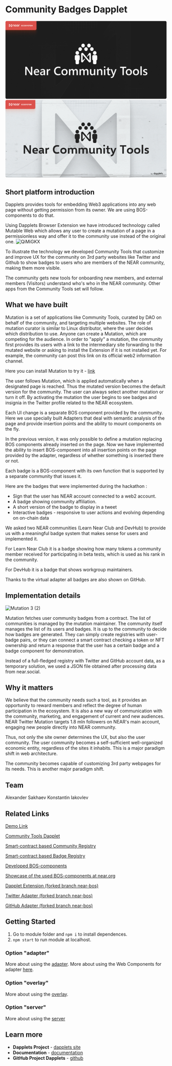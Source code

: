 # Community Badges Dapplet

![image](https://github.com/dapplets/community-badges/blob/main/docs/readme-banner.jpg#gh-dark-mode-only)
![image](https://github.com/dapplets/community-badges/blob/d27b86881d6968d835887dc7c9a8a417665a9335/docs/Near-Community-Tools-light.jpg#gh-light-mode-only)


## Short platform introduction


Dapplets provides tools for embedding Web3 applications into any web page without getting permission from its owner. We are using BOS-components to do that. 

Using Dapplets Browser Extension we have introduced technology called Mutable Web which allows any user to create a mutation of a page in a permissionless way and offer it to the community use instead of the original one.
![QiMiGKX](https://github.com/dapplets/community-badges/assets/51093278/84db20c9-63a0-4fd4-a75a-b683e83f2da6)


To illustrate the technology we developed Community Tools that customize and improve UX for the community on 3rd party websites like Twitter and Github to show badges to users who are members of the NEAR community, making them more visible. 

The community gets new tools for onboarding new members, and external members (Visitors) understand who's who in the NEAR community.  Other apps from the Community Tools set will follow.

## What we have built

Mutation is a set of applications like Community Tools, curated by DAO on behalf of the community, and targeting multiple websites. 
The role of mutation curator is similar to Linux distributor, where the user decides which distribution to use. 
Anyone can create a Mutation, which are competing for the audience.
In order to "apply" a mutation, the community first provides its users with a link to the intermediary site forwarding to the mutated website or asking to install the Extension if it is not installed yet. 
For example, the community can post this link on its official web2 information channel.

Here you can install Mutation to try it - [link](https://augm.link/?t=https%3A%2F%2Ftwitter.com%2FMrConCreator&m=dapplets.sputnik-dao.near%2Fcommunity&d=community-badges)

The user follows Mutation, which is applied automatically when a designated page is reached. Thus the mutated version becomes the default version for the community. The user can always select another mutation or turn it off. 
By activating the mutation the user begins to see badges and insignia in the Twitter profile related to the NEAR ecosystem.

Each UI change is a separate BOS component provided by the community. 
Here we use specially built Adapters that deal with semantic analysis of the page and provide insertion points and the ability to mount components on the fly. 

In the previous version, it was only possible to define a mutation replacing BOS components already inserted on the page. 
Now we have implemented the ability to insert BOS-component into all insertion points on the page provided by the adapter, regardless of whether something is inserted there or not.

Each badge is a BOS-component with its own function that is supported by a separate community that issues it.


Here are the badges that were implemented during the hackathon :

- Sign that the user has NEAR account connected to a web2 account.
- A badge showing community affiliation.
- A short version of the badge to display in a tweet
- Interactive badges - responsive to user actions  and evolving depending on on-chain data 

We asked two NEAR communities (Learn Near Club and DevHub) to provide us with a meaningful badge system that makes sense for users and implemented it.

For Learn Near Club it is a badge showing how many tokens a community member received for participating in beta tests, which is used as his rank in the community. 

For DevHub it is a badge that shows workgroup maintainers.

Thanks to the virtual adapter all badges are also shown on GitHub.

## Implementation details

![Mutation 3 (2)](https://github.com/dapplets/community-badges/assets/51093278/290cf1eb-7eea-4688-a9e7-31adc470dd9b)

Mutation fetches user community badges from a contract. 
The list of communities is managed by the mutation maintainer. 
The community itself manages the list of its users and badges.
It is up to the community to decide how badges are generated. 
They can simply create registries with user-badge pairs, or they can connect a smart contract checking a token or NFT ownership and return a response that the user has a certain badge and a badge component for demonstration.

Instead of a full-fledged registry with Twitter and GitHub account data, as a temporary solution, we used a JSON file obtained after processing data from near.social.

## Why it matters

We believe that the community needs such a tool, as it provides an opportunity to reward members and reflect the degree of human participation in the ecosystem. 
It is also a new way of communication with the community, marketing, and engagement of current and new audiences. 
NEAR Twitter Mutation targets 1.8 mln followers on NEAR's main account, engaging new people directly into NEAR community.

Thus, not only the site owner determines the UX, but also the user community. 
The user community becomes a self-sufficient well-organized economic entity, regardless of the sites it inhabits. 
This is a major paradigm shift in web architecture.

The community becomes capable of customizing 3rd party webpages for its needs. 
This is another major paradigm shift.


## Team
Alexander Sakhaev
Konstantin Iakovlev

## Related Links

[Demo Link](https://augm.link/?t=https%3A%2F%2Ftwitter.com%2FMrConCreator&m=dapplets.sputnik-dao.near%2Fcommunity&d=community-badges)

[Community Tools Dapplet](https://github.com/dapplets/community-badges/tree/main/dapplet)

[Smart-contract based Community Registry](https://github.com/dapplets/community-badges/blob/main/contract/community-registry/src/lib.rs)

[Smart-contract based Badge Registry](https://github.com/dapplets/community-badges/blob/main/contract/badge-registry/src/lib.rs)

[Developed BOS-components](https://github.com/dapplets/community-badges/tree/main/bos-components/mybadge.near)

[Showcase of the used BOS-components at near.org](https://near.org/mybadge.near/widget/Showcase)

[Dapplet Extension (forked branch near-bos)](https://github.com/dapplets/dapplet-extension/tree/near-bos)

[Twitter Adapter (forked branch near-bos)](https://github.com/dapplets/modules-monorepo/tree/near-bos/packages/adapters/twitter-bos-config)

[GitHub Adapter (forked branch near-bos)](https://github.com/dapplets/modules-monorepo/tree/near-bos/packages/adapters/github-bos-config)

## Getting Started

1.  Go to module folder and `npm i` to install dependences.
2.  `npm start` to run module at localhost.

### Option "adapter"

More about using the [adapter](https://docs.dapplets.org/docs/new-site-adapter).
More about using the Web Components for adapter [here](https://docs.dapplets.org/docs/web-components).

### Option "overlay"

More about using the [overlay](https://docs.dapplets.org/docs/overlay-login).

### Option "server"

More about using the [server](https://docs.dapplets.org/docs/server-connection)

## Learn more

- **Dapplets Project** - [dapplets site](https://dapplets.org/)
- **Documentation** - [documentation](https://docs.dapplets.org/docs/)
- **GitHub Project Dapplets** - [github](https://github.com/dapplets)
